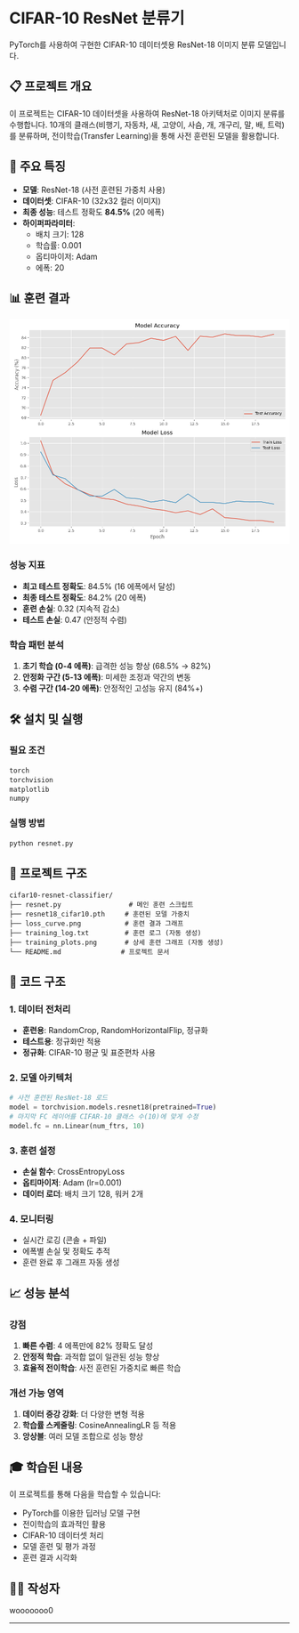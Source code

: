 # CIFAR-10 ResNet 분류기

PyTorch를 사용하여 구현한 CIFAR-10 데이터셋용 ResNet-18 이미지 분류 모델입니다.

## 📋 프로젝트 개요

이 프로젝트는 CIFAR-10 데이터셋을 사용하여 ResNet-18 아키텍처로 이미지 분류를 수행합니다. 10개의 클래스(비행기, 자동차, 새, 고양이, 사슴, 개, 개구리, 말, 배, 트럭)를 분류하며, 전이학습(Transfer Learning)을 통해 사전 훈련된 모델을 활용합니다.

## 🎯 주요 특징

- **모델**: ResNet-18 (사전 훈련된 가중치 사용)
- **데이터셋**: CIFAR-10 (32x32 컬러 이미지)
- **최종 성능**: 테스트 정확도 **84.5%** (20 에폭)
- **하이퍼파라미터**:
  - 배치 크기: 128
  - 학습률: 0.001
  - 옵티마이저: Adam
  - 에폭: 20

## 📊 훈련 결과

![Training Results](loss_curve.png)

### 성능 지표
- **최고 테스트 정확도**: 84.5% (16 에폭에서 달성)
- **최종 테스트 정확도**: 84.2% (20 에폭)
- **훈련 손실**: 0.32 (지속적 감소)
- **테스트 손실**: 0.47 (안정적 수렴)

### 학습 패턴 분석
1. **초기 학습 (0-4 에폭)**: 급격한 성능 향상 (68.5% → 82%)
2. **안정화 구간 (5-13 에폭)**: 미세한 조정과 약간의 변동
3. **수렴 구간 (14-20 에폭)**: 안정적인 고성능 유지 (84%+)

## 🛠️ 설치 및 실행

### 필요 조건
```bash
torch
torchvision
matplotlib
numpy
```

### 실행 방법
```bash
python resnet.py
```

## 📁 프로젝트 구조

```
cifar10-resnet-classifier/
├── resnet.py                 # 메인 훈련 스크립트
├── resnet18_cifar10.pth     # 훈련된 모델 가중치
├── loss_curve.png           # 훈련 결과 그래프
├── training_log.txt         # 훈련 로그 (자동 생성)
├── training_plots.png       # 상세 훈련 그래프 (자동 생성)
└── README.md               # 프로젝트 문서
```

## 🔧 코드 구조

### 1. 데이터 전처리
- **훈련용**: RandomCrop, RandomHorizontalFlip, 정규화
- **테스트용**: 정규화만 적용
- **정규화**: CIFAR-10 평균 및 표준편차 사용

### 2. 모델 아키텍처
```python
# 사전 훈련된 ResNet-18 로드
model = torchvision.models.resnet18(pretrained=True)
# 마지막 FC 레이어를 CIFAR-10 클래스 수(10)에 맞게 수정
model.fc = nn.Linear(num_ftrs, 10)
```

### 3. 훈련 설정
- **손실 함수**: CrossEntropyLoss
- **옵티마이저**: Adam (lr=0.001)
- **데이터 로더**: 배치 크기 128, 워커 2개

### 4. 모니터링
- 실시간 로깅 (콘솔 + 파일)
- 에폭별 손실 및 정확도 추적
- 훈련 완료 후 그래프 자동 생성

## 📈 성능 분석

### 강점
1. **빠른 수렴**: 4 에폭만에 82% 정확도 달성
2. **안정적 학습**: 과적합 없이 일관된 성능 향상
3. **효율적 전이학습**: 사전 훈련된 가중치로 빠른 학습

### 개선 가능 영역
1. **데이터 증강 강화**: 더 다양한 변형 적용
2. **학습률 스케줄링**: CosineAnnealingLR 등 적용
3. **앙상블**: 여러 모델 조합으로 성능 향상

## 🎓 학습된 내용

이 프로젝트를 통해 다음을 학습할 수 있습니다:
- PyTorch를 이용한 딥러닝 모델 구현
- 전이학습의 효과적인 활용
- CIFAR-10 데이터셋 처리
- 모델 훈련 및 평가 과정
- 훈련 결과 시각화

## 👨‍💻 작성자

wooooooo0

---